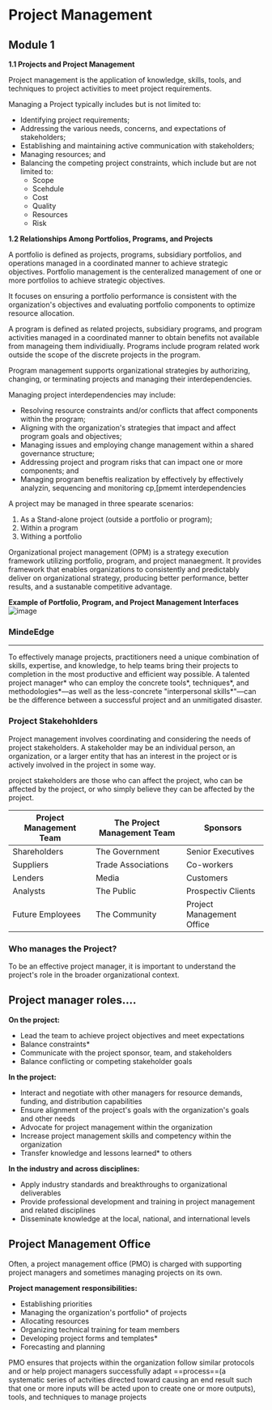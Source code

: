 # Project Management

## Module 1

<strong>1.1 Projects and Project Management</strong>

Project management is the application of knowledge, skills, tools, and techniques to project activities to meet project requirements.

Managing a Project typically includes but is not limited to:

* Identifying project requirements;
* Addressing the various needs, concerns, and expectations of stakeholders;
* Establishing and maintaining active communication with stakeholders;
* Managing resources; and
* Balancing the competing project constraints, which include but are not limited to:
    <ul>
  <li> Scope</li>
  <li> Scehdule</li>
  <li> Cost</li>
  <li> Quality</li>
  <li> Resources</li>
  <li> Risk</li>
  </ul>

<strong>1.2 Relationships Among Portfolios, Programs, and Projects</strong>

A portfolio is defined as projects, programs, subsidiary portfolios, and operations managed in a coordinated manner to achieve strategic objectives. Portfolio management is the centeralized management of one or more portfolios to achieve strategic objectives. 

It focuses on ensuring a portfolio performance is consistent with the organization's objectives and evaluating portfolio components to optimize resource allocation.

A program is defined as related projects, subsidiary programs, and program activities managed in a coordinated manner to obtain benefits not available from manageing them individiually. Programs include program related work outside the scope of the discrete projects in the program.

Program management supports organizational strategies by authorizing, changing, or terminating projects and managing their interdependencies.

Managing project interdependencies may include:

* Resolving resource constraints and/or conflicts that affect components within the program;
* Aligning with the organization's strategies that impact and affect program goals and objectives;
* Managing issues and employing change management within a shared governance structure;
* Addressing project and program risks that can impact one or more components; and
* Managing program beneftis realization by effectively by effectively analyzin, sequencing and monitoring cp,[pmemt interdependencies

A project may be managed in three spearate scenarios:
1. As a Stand-alone project (outside a portfolio or program);
2. Within a program
3. Withing a portfolio

Organizational project management (OPM) is a strategy execution framework utilizing portfolio, program, and project manaegment. It provides framework that enables organizations to consistently and predictably deliver on organizational strategy, producing better performance, better results, and a sustanable competitive advantage. 

<strong>Example of Portfolio, Program, and Project Management Interfaces</strong>
![image](https://user-images.githubusercontent.com/100523016/187453686-265599b7-1b09-4de0-a93c-5308e022662f.png)

### MindeEdge

-----------------------------------

To effectively manage projects, practitioners need a unique combination of skills, expertise, and knowledge, to help teams bring their projects to completion in the most productive and efficient way possible. A talented project manager* who can employ the concrete tools*, techniques*, and methodologies*—as well as the less-concrete "interpersonal skills*"—can be the difference between a successful project and an unmitigated disaster.

### Project Stakehohlders

Project management involves coordinating and considering the needs of project stakeholders. A stakeholder may be an individual person, an organization, or a larger entity that has an interest in the project or is actively involved in the project in some way. 

project stakeholders are those who can affect the project, who can be affected by the project, or who simply believe they can be affected by the project.

| Project Management Team | The Project Management Team | Sponsors |
| ----------------------- | --------------------------- | -------- |
| Shareholders | The Government | Senior Executives |
| Suppliers | Trade Associations | Co-workers |
| Lenders | Media | Customers | 
| Analysts | The Public | Prospectiv Clients |
| Future Employees | The Community | Project Management Office |


### Who manages the Project?

To be an effective project manager, it is important to understand the project's role in the broader organizational context. 

## Project manager roles....

<strong>On the project:</strong>
* Lead the team to achieve project objectives and meet expectations
* Balance constraints*
* Communicate with the project sponsor, team, and stakeholders
* Balance conflicting or competing stakeholder goals

<strong>In the project:</strong>
* Interact and negotiate with other managers for resource demands, funding, and distribution capabilities
* Ensure alignment of the project's goals with the organization's goals and other needs
* Advocate for project management within the organization
* Increase project management skills and competency within the organization
* Transfer knowledge and lessons learned* to others

<strong>In the industry and across disciplines:</strong>
* Apply industry standards and breakthroughs to organizational deliverables
* Provide professional development and training in project management and related disciplines
* Disseminate knowledge at the local, national, and international levels

## Project Management Office

Often, a project management office (PMO) is charged with supporting project managers and sometimes managing projects on its own.

<strong>Project management responsibilities:</strong>
* Establishing priorities
* Managing the organization's portfolio* of projects
* Allocating resources
* Organizing technical training for team members
* Developing project forms and templates*
* Forecasting and planning

PMO ensures that projects within the organization follow similar protocols and or help project managers successfully adapt ==process==(a systematic series of actvities directed toward causing an end result such that one or more inputs will be acted upon to create one or more outputs), tools, and techniques to manage projects

